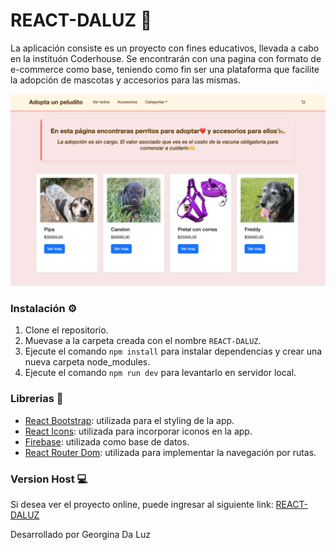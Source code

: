 # REACT-DALUZ 🛒

La aplicación consiste es un proyecto con fines educativos, llevada a cabo en la instituón Coderhouse.
Se encontrarán con una pagina con formato de e-commerce como base, teniendo como fin ser una plataforma que facilite la adopción de mascotas y accesorios para las mismas.

![imagen](/public/img/REACT-DALUZ%20APP.png)

### Instalación ⚙️

1. Clone el repositorio.
2. Muevase a la carpeta creada con el nombre `REACT-DALUZ`.
3. Ejecute el comando `npm install` para instalar dependencias y crear una nueva carpeta node_modules.
4. Ejecute el comando `npm run dev` para levantarlo en servidor local.

### Librerias 🦾

- [React Bootstrap](http://react-bootstrap.netlify.app/): utilizada para el styling de la app.
- [React Icons](https://react-icons.github.io/react-icons/): utilizada para incorporar iconos en la app.
- [Firebase](https://firebase.google.com): utilizada como base de datos.
- [React Router Dom](): utilizada para implementar la navegación por rutas.

### Version Host 💻

Si desea ver el proyecto online, puede ingresar al siguiente link:
[REACT-DALUZ]()

Desarrollado por Georgina Da Luz
